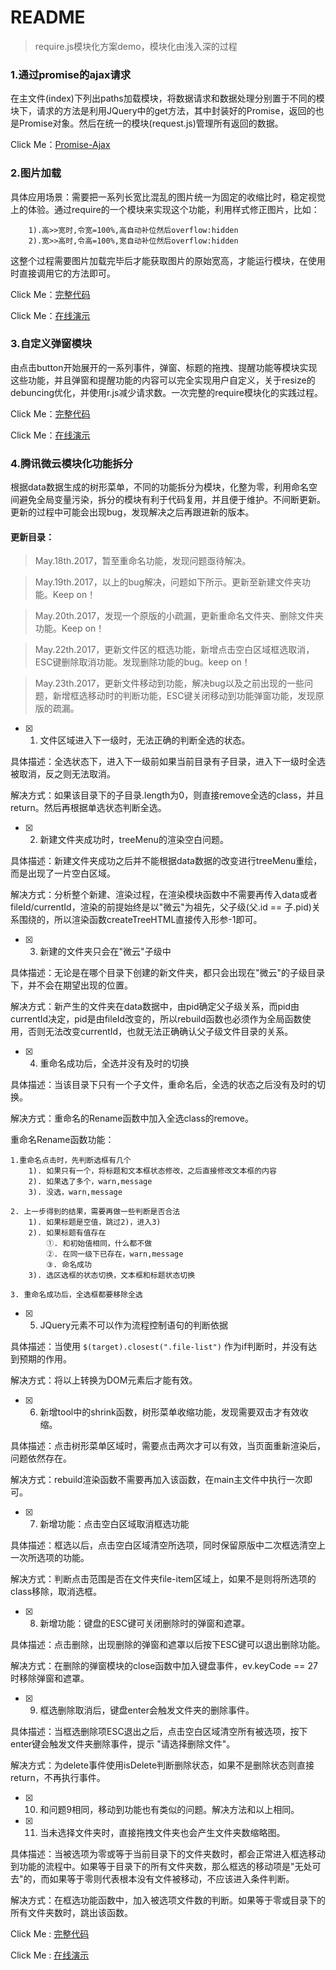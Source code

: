 ﻿# README

> require.js模块化方案demo，模块化由浅入深的过程

### 1.通过promise的ajax请求
在主文件(index)下列出paths加载模块，将数据请求和数据处理分别置于不同的模块下，请求的方法是利用JQuery中的get方法，其中封装好的Promise，返回的也是Promise对象。然后在统一的模块(request.js)管理所有返回的数据。

Click Me：[Promise-Ajax](https://github.com/Corbusier/Tool-Instructions/tree/master/require.js/ajax(promise))

### 2.图片加载
具体应用场景：需要把一系列长宽比混乱的图片统一为固定的收缩比时，稳定视觉上的体验。通过require的一个模块来实现这个功能，利用样式修正图片，比如：
```
    1).高>>宽时,令宽=100%,高自动补位然后overflow:hidden
    2).宽>>高时,令高=100%,宽自动补位然后overflow:hidden
```
这整个过程需要图片加载完毕后才能获取图片的原始宽高，才能运行模块，在使用时直接调用它的方法即可。

Click Me：[完整代码](https://github.com/Corbusier/Tool-Instructions/tree/master/require.js/imgTest)

Click Me：[在线演示](https://corbusier.github.io/Tool-Instructions/require.js/imgTest/index.html)


### 3.自定义弹窗模块
由点击button开始展开的一系列事件，弹窗、标题的拖拽、提醒功能等模块实现这些功能，并且弹窗和提醒功能的内容可以完全实现用户自定义，关于resize的debuncing优化，并使用r.js减少请求数。一次完整的require模块化的实践过程。

Click Me：[完整代码](https://github.com/Corbusier/Tool-Instructions/tree/master/require.js/dialogTest)

Click Me：[在线演示](https://corbusier.github.io/Tool-Instructions/require.js/dialogTest/index.html)

### 4.腾讯微云模块化功能拆分
根据data数据生成的树形菜单，不同的功能拆分为模块，化整为零，利用命名空间避免全局变量污染，拆分的模块有利于代码复用，并且便于维护。不间断更新。更新的过程中可能会出现bug，发现解决之后再跟进新的版本。


#### 更新目录：
> May.18th.2017，暂至重命名功能，发现问题亟待解决。

> May.19th.2017，以上的bug解决，问题如下所示。更新至新建文件夹功能。Keep on！

> May.20th.2017，发现一个原版的小疏漏，更新重命名文件夹、删除文件夹功能。Keep on！

> May.22th.2017，更新文件区的框选功能，新增点击空白区域框选取消，ESC键删除取消功能。发现删除功能的bug。keep on！

> May.23th.2017，更新文件移动到功能，解决bug以及之前出现的一些问题，新增框选移动时的判断功能，ESC键关闭移动到功能弹窗功能，发现原版的疏漏。

- [x] 1. 文件区域进入下一级时，无法正确的判断全选的状态。

具体描述：全选状态下，进入下一级前如果当前目录有子目录，进入下一级时全选被取消，反之则无法取消。

解决方式：如果该目录下的子目录.length为0，则直接remove全选的class，并且return。然后再根据单选状态判断全选。

- [x] 2. 新建文件夹成功时，treeMenu的渲染空白问题。

具体描述：新建文件夹成功之后并不能根据data数据的改变进行treeMenu重绘，而是出现了一片空白区域。

解决方式：分析整个新建、渲染过程，在渲染模块函数中不需要再传入data或者fileId/currentId，渲染的前提始终是以"微云"为祖先，父子级(父.id == 子.pid)关系围绕的，所以渲染函数createTreeHTML直接传入形参-1即可。

- [x] 3. 新建的文件夹只会在"微云"子级中

具体描述：无论是在哪个目录下创建的新文件夹，都只会出现在"微云"的子级目录下，并不会在期望出现的位置。

解决方式：新产生的文件夹在data数据中，由pid确定父子级关系，而pid由currentId决定，pid是由fileId改变的，所以rebuild函数也必须作为全局函数使用，否则无法改变currentId，也就无法正确确认父子级文件目录的关系。

- [x] 4. 重命名成功后，全选并没有及时的切换

具体描述：当该目录下只有一个子文件，重命名后，全选的状态之后没有及时的切换。

解决方式：重命名的Rename函数中加入全选class的remove。

重命名Rename函数功能：

	1.重命名点击时，先判断选框有几个
		1). 如果只有一个，将标题和文本框状态修改，之后直接修改文本框的内容
		2). 如果选了多个，warn,message
		3). 没选，warn,message

	2. 上一步得到的结果，需要再做一些判断是否合法
		1). 如果标题是空值，跳过2)，进入3)
		2). 如果标题有值存在
			①. 和初始值相同，什么都不做
			②. 在同一级下已存在，warn,message
			③. 命名成功
		3). 选区选框的状态切换，文本框和标题状态切换
	
	3. 重命名成功后，全选框都要移除全选

- [x] 5. JQuery元素不可以作为流程控制语句的判断依据

具体描述：当使用 `$(target).closest(".file-list")` 作为if判断时，并没有达到预期的作用。

解决方式：将以上转换为DOM元素后才能有效。

- [x] 6. 新增tool中的shrink函数，树形菜单收缩功能，发现需要双击才有效收缩。

具体描述：点击树形菜单区域时，需要点击两次才可以有效，当页面重新渲染后，问题依然存在。

解决方式：rebuild渲染函数不需要再加入该函数，在main主文件中执行一次即可。

- [x] 7. 新增功能：点击空白区域取消框选功能

具体描述：框选以后，点击空白区域清空所选项，同时保留原版中二次框选清空上一次所选项的功能。

解决方式：判断点击范围是否在文件夹file-item区域上，如果不是则将所选项的class移除，取消选框。

- [x] 8. 新增功能：键盘的ESC键可关闭删除时的弹窗和遮罩。

具体描述：点击删除，出现删除的弹窗和遮罩以后按下ESC键可以退出删除功能。

解决方式：在删除的弹窗模块的close函数中加入键盘事件，ev.keyCode == 27 时移除弹窗和遮罩。

- [x] 9. 框选删除取消后，键盘enter会触发文件夹的删除事件。

具体描述：当框选删除项ESC退出之后，点击空白区域清空所有被选项，按下enter键会触发文件夹删除事件，提示 "请选择删除文件"。

解决方式：为delete事件使用isDelete判断删除状态，如果不是删除状态则直接return，不再执行事件。

- [x] 10. 和问题9相同，移动到功能也有类似的问题。解决方法和以上相同。

- [x] 11. 当未选择文件夹时，直接拖拽文件夹也会产生文件夹数缩略图。

具体描述：当被选项为零或等于当前目录下的文件夹数时，都会正常进入框选移动到功能的流程中。如果等于目录下的所有文件夹数，那么框选的移动项是"无处可去"的，而如果等于零则代表根本没有文件被移动，不应该进入条件判断。

解决方式：在框选功能函数中，加入被选项文件数的判断。如果等于零或目录下的所有文件夹数时，跳出该函数。

Click Me : [完整代码](https://github.com/Corbusier/Tool-Instructions/tree/master/require.js/Tencent-module%EF%BC%88%E4%B8%8D%E9%97%B4%E6%96%AD%E6%9B%B4%E6%96%B0%EF%BC%89)

Click Me : [在线演示](https://corbusier.github.io/Tool-Instructions/require.js/Tencent-module（不间断更新）/index.html)




